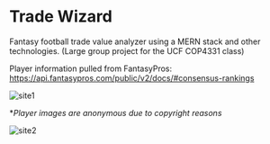 # Trade Wizard
Fantasy football trade value analyzer using a MERN stack and other technologies.
(Large group project for the UCF COP4331 class)

Player information pulled from FantasyPros: https://api.fantasypros.com/public/v2/docs/#consensus-rankings

![site1](https://github.com/user-attachments/assets/77186406-b4bf-4a3a-aa04-fd2ede2c7c2d)

**Player images are anonymous due to copyright reasons*

![site2](https://github.com/user-attachments/assets/8dd8e08c-3f01-48ce-9cad-0084833526c0)
